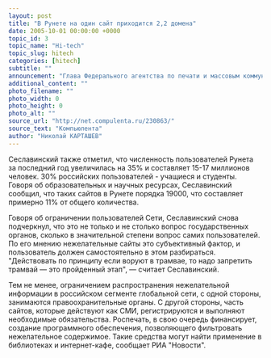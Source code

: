 ```yaml
---
layout: post
title: "В Рунете на один сайт приходится 2,2 домена"
date: 2005-10-01 00:00:00 +0000
topic_id: 3
topic_name: "Hi-tech"
topic_slug: hitech
categories: [hitech]
subtitle: ""
announcement: "Глава Федерального агентства по печати и массовым коммуникациям Михаил Сеславинский сообщил, что на сегодняшний день в российской части интернета действует около 180000 сайтов. Всего, по данным Роспечати, в России зарегистрировано около 400000 доменных имен."
additional_content: ""
photo_filename: ""
photo_width: 0
photo_height: 0
photo_alt: ""
source_url: "http://net.compulenta.ru/230863/"
source_text: "Компьюлента"
author: "Николай КАРТАШЕВ"
---
```

Сеславинский также отметил, что численность пользователей Рунета за последний год увеличилась на 35% и составляет 15-17 миллионов человек. 30% российских пользователей - учащиеся и студенты. Говоря об образовательных и научных ресурсах, Сеславинский сообщил, что таких сайтов в Рунете порядка 19000, что составляет примерно 11% от общего количества.

Говоря об ограничении пользователей Сети, Сеславинский снова подчеркнул, что это не только и не столько вопрос государственных органов, сколько в значительной степени вопрос самих пользователей. По его мнению нежелательные сайты это субъективный фактор, и пользователь должен самостоятельно в этом разбираться. "Действовать по принципу если воруют в трамвае, то надо запретить трамвай &mdash; это пройденный этап", &mdash; считает Сеславинский.

Тем не менее, ограничением распространения нежелательной информации в российском сегменте глобальной сети, с одной стороны, занимаются правоохранительные органы. С другой стороны, часть сайтов, которые действуют как СМИ, регистрируются и выполняют необходимые обязательства. Роспечать, в свою очередь финансирует, создание программного обеспечения, позволяющего фильтровать нежелательное содержимое. Такие средства могут найти применение в библиотеках и интернет-кафе, сообщает РИА "Новости".
